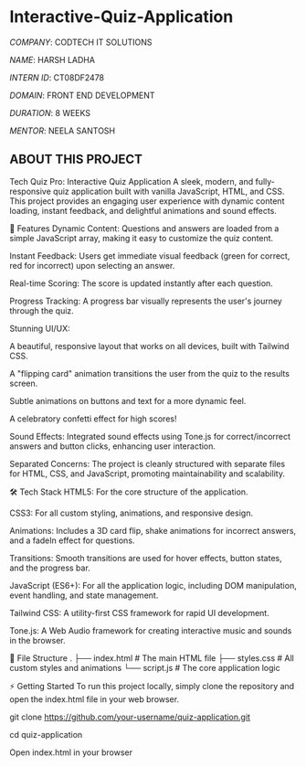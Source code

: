 # Interactive-Quiz-Application

*COMPANY*: CODTECH IT SOLUTIONS

*NAME*: HARSH LADHA

*INTERN ID*: CT08DF2478

*DOMAIN*: FRONT END DEVELOPMENT

*DURATION*: 8 WEEKS

*MENTOR*: NEELA SANTOSH

## ABOUT THIS PROJECT

Tech Quiz Pro: Interactive Quiz Application
A sleek, modern, and fully-responsive quiz application built with vanilla JavaScript, HTML, and CSS. This project provides an engaging user experience with dynamic content loading, instant feedback, and delightful animations and sound effects.

🚀 Features
Dynamic Content: Questions and answers are loaded from a simple JavaScript array, making it easy to customize the quiz content.

Instant Feedback: Users get immediate visual feedback (green for correct, red for incorrect) upon selecting an answer.

Real-time Scoring: The score is updated instantly after each question.

Progress Tracking: A progress bar visually represents the user's journey through the quiz.

Stunning UI/UX:

A beautiful, responsive layout that works on all devices, built with Tailwind CSS.

A "flipping card" animation transitions the user from the quiz to the results screen.

Subtle animations on buttons and text for a more dynamic feel.

A celebratory confetti effect for high scores!

Sound Effects: Integrated sound effects using Tone.js for correct/incorrect answers and button clicks, enhancing user interaction.

Separated Concerns: The project is cleanly structured with separate files for HTML, CSS, and JavaScript, promoting maintainability and scalability.

🛠️ Tech Stack
HTML5: For the core structure of the application.

CSS3: For all custom styling, animations, and responsive design.

Animations: Includes a 3D card flip, shake animations for incorrect answers, and a fadeIn effect for questions.

Transitions: Smooth transitions are used for hover effects, button states, and the progress bar.

JavaScript (ES6+): For all the application logic, including DOM manipulation, event handling, and state management.

Tailwind CSS: A utility-first CSS framework for rapid UI development.

Tone.js: A Web Audio framework for creating interactive music and sounds in the browser.

📂 File Structure
.
├── index.html      # The main HTML file
├── styles.css      # All custom styles and animations
└── script.js       # The core application logic

⚡ Getting Started
To run this project locally, simply clone the repository and open the index.html file in your web browser.

git clone https://github.com/your-username/quiz-application.git

cd quiz-application

Open index.html in your browser
